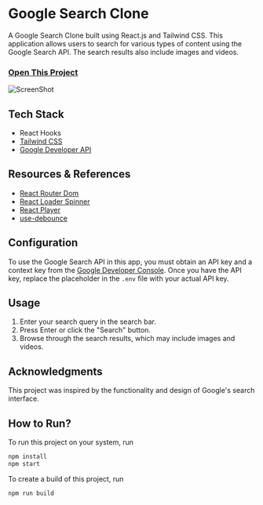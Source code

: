 # Google Search Clone

A Google Search Clone built using React.js and Tailwind CSS. This application allows users to search for various types of content using the Google Search API. The search results also include images and videos.

### [Open This Project](https://search-midas-touch.netlify.app/)
  ![ScreenShot](https://github.com/midastouch-dev/search/blob/main/screenshot/image.jpg)

## Tech Stack

- React Hooks
- [Tailwind CSS](https://tailwindcss.com/)
- [Google Developer API](https://console.developers.google.com/)

## Resources & References

- [React Router Dom](https://www.npmjs.com/package/react-router-dom)
- [React Loader Spinner](https://www.npmjs.com/package/react-loader-spinner)
- [React Player](https://www.npmjs.com/package/react-player)
- [use-debounce](https://github.com/xnimorz/use-debounce#readme)

## Configuration

To use the Google Search API in this app, you must obtain an API key and a context key from the [Google Developer Console](https://console.developers.google.com/). Once you have the API key, replace the placeholder in the `.env` file with your actual API key.

## Usage

1. Enter your search query in the search bar.
2. Press Enter or click the "Search" button.
3. Browse through the search results, which may include images and videos.

## Acknowledgments

This project was inspired by the functionality and design of Google's search interface.

## How to Run?

To run this project on your system, run

```bash
npm install
npm start
```

To create a build of this project, run

```bash
npm run build
```
